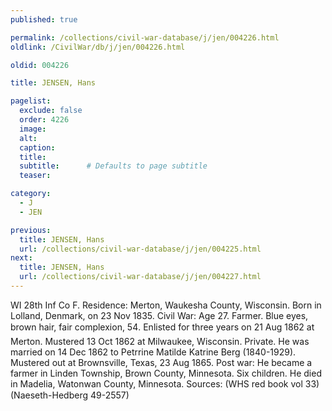 ```yaml
---
published: true

permalink: /collections/civil-war-database/j/jen/004226.html
oldlink: /CivilWar/db/j/jen/004226.html

oldid: 004226

title: JENSEN, Hans

pagelist:
  exclude: false
  order: 4226
  image: 
  alt:
  caption:
  title:
  subtitle:      # Defaults to page subtitle
  teaser:

category: 
  - J 
  - JEN

previous:
  title: JENSEN, Hans
  url: /collections/civil-war-database/j/jen/004225.html  
next:
  title: JENSEN, Hans
  url: /collections/civil-war-database/j/jen/004227.html   
---
```

WI 28th Inf Co F. Residence: Merton, Waukesha County, Wisconsin. Born in Lolland, Denmark, on 23 Nov 1835. Civil War: Age 27. Farmer. Blue eyes, brown hair, fair complexion, 5&#146;4&#148;. Enlisted for three years on 21 Aug 1862 at Merton. Mustered 13 Oct 1862 at Milwaukee, Wisconsin. Private. He was married on 14 Dec 1862 to Petrrine Matilde Katrine Berg (1840-1929). Mustered out at Brownsville, Texas, 23 Aug 1865. Post war: He became a farmer in Linden Township, Brown County, Minnesota. Six children. He died in Madelia, Watonwan County, Minnesota. Sources: (WHS red book vol 33) (Naeseth-Hedberg &#146;49-2557)
